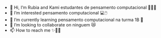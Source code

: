 - 👋 Hi, I’m Rubia and Kami estudantes de pensamento computacional 📝🇧🇷
- 👀 I’m interested pensamento computacional 💻🖱️
- 🌱 I’m currently learning pensamento computacional na turma 1B 🏫
- 💞️ I’m looking to collaborate on ninguem 😿
- 📫 How to reach me ✨🐍🐊

